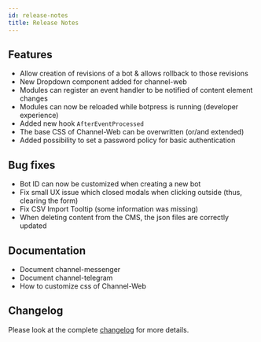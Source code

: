 ```yaml
---
id: release-notes
title: Release Notes
---
```


## Features

- Allow creation of revisions of a bot & allows rollback to those revisions
- New Dropdown component added for channel-web
- Modules can register an event handler to be notified of content element changes
- Modules can now be reloaded while botpress is running (developer experience)
- Added new hook `AfterEventProcessed`
- The base CSS of Channel-Web can be overwritten (or/and extended)
- Added possibility to set a password policy for basic authentication

## Bug fixes

- Bot ID can now be customized when creating a new bot
- Fix small UX issue which closed modals when clicking outside (thus, clearing the form)
- Fix CSV Import Tooltip (some information was missing)
- When deleting content from the CMS, the json files are correctly updated

## Documentation

- Document channel-messenger
- Document channel-telegram
- How to customize css of Channel-Web

## Changelog

Please look at the complete [changelog](https://github.com/botpress/botpress/blob/master/CHANGELOG.md) for more details.
